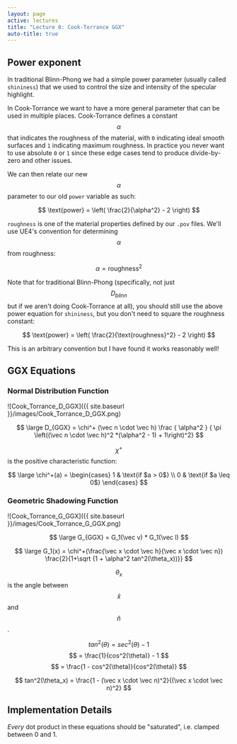 ```yaml
---
layout: page
active: lectures
title: "Lecture 8: Cook-Torrance GGX"
auto-title: true
---
```



## Power exponent

In traditional Blinn-Phong we had a simple power parameter (usually called `shininess`) that we used to control the size and intensity of the specular highlight.

In Cook-Torrance we want to have a more general parameter that can be used in multiple places.
Cook-Torrance defines a constant $$ \alpha $$ that indicates the roughness of the material, with `0` indicating ideal smooth surfaces and `1` indicating maximum roughness.
In practice you never want to use absolute `0` or `1` since these edge cases tend to produce divide-by-zero and other issues.

We can then relate our new $$ \alpha $$ parameter to our old `power` variable as such:

$$ \text{power} = \left( \frac{2}{\alpha^2} - 2 \right) $$

`roughness` is one of the material properties defined by our `.pov` files.
We'll use UE4's convention for determining $$\alpha$$ from roughness:

$$ \alpha = \text{roughness}^2 $$

Note that for traditional Blinn-Phong (specifically, not just $$D_{blinn}$$ but if we aren't doing Cook-Torrance at all), you should still use the above power equation for `shininess`,
but you don't need to square the roughness constant:

$$ \text{power} = \left( \frac{2}{\text{roughness}^2} - 2 \right) $$

This is an arbitrary convention but I have found it works reasonably well!



## GGX Equations

### Normal Distribution Function


![Cook_Torrance_D_GGX]({{ site.baseurl }}/images/Cook_Torrance_D_GGX.png)

$$ \large
D_{GGX} =
\chi^+ (\vec n \cdot \vec h)
\frac
{ \alpha^2 }
{ \pi \left((\vec n \cdot \vec h)^2 *(\alpha^2 - 1) + 1\right)^2}
$$

$$\chi^+$$ is the positive characteristic function:

$$ \large
\chi^+(a) =
\begin{cases}
1 & \text{if $a > 0$} \\
0 & \text{if $a \leq 0$}
\end{cases}
$$


### Geometric Shadowing Function

![Cook_Torrance_G_GGX]({{ site.baseurl }}/images/Cook_Torrance_G_GGX.png)

$$ \large
G_{GGX} =
G_1(\vec v) * G_1(\vec l)
$$

$$ \large
G_1(x) =
\chi^+(\frac{\vec x \cdot \vec h}{\vec x \cdot \vec n})
\frac{2}{1+\sqrt {1 + \alpha^2 tan^2(\theta_x))}}
$$

$$\theta_x$$ is the angle between $$\hat x$$ and $$\hat n$$.

$$ tan^2(\theta) = sec^2(\theta) - 1 $$
$$ = \frac{1}{cos^2(\theta)} - 1 $$
$$ = \frac{1 - cos^2(\theta)}{cos^2(\theta)} $$

$$
tan^2(\theta_x) = \frac{1 - (\vec x \cdot \vec n)^2}{(\vec x \cdot \vec n)^2}
$$


## Implementation Details

*Every* dot product in these equations should be "saturated", i.e. clamped between 0 and 1.


